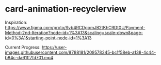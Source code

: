 # card-animation-recyclerview

Inspiration:
https://www.figma.com/proto/Svb4RCDgomJB2tKhCRDt0U/Payment-Method-2nd-Iteration?node-id=1%3A13&scaling=scale-down&page-id=0%3A1&starting-point-node-id=1%3A13

Current Progress:
https://user-images.githubusercontent.com/8788181/209578345-bc1f58eb-a138-4c44-b84c-da61ff7fd701.mp4

